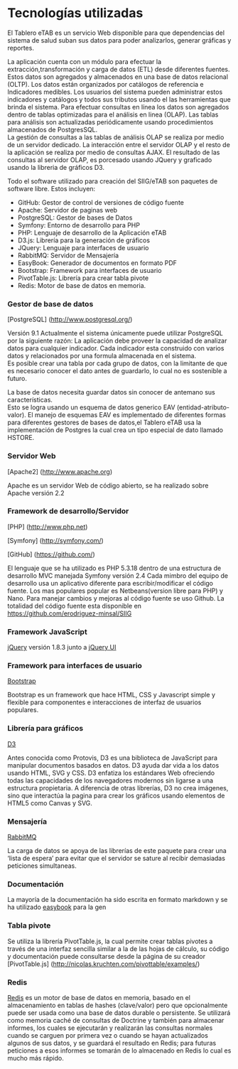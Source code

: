 #  Tecnologías utilizadas

El Tablero eTAB es un servicio Web disponible para que dependencias del sistema de salud suban sus datos para poder analizarlos, generar gráficas y reportes. 

La aplicación cuenta con un módulo para efectuar la extracción,transformación y carga de datos (ETL) desde diferentes fuentes. Estos datos son agregados y almacenados en una base de datos relacional (OLTP). Los datos están organizados por catálogos de referencia e Indicadores medibles. Los usuarios del sistema pueden administrar estos indicadores y catálogos y todos sus tributos usando el las herramientas que brinda el sistema.
Para efectuar consultas en línea los datos son agregados dentro de tablas optimizadas para el análisis en linea (OLAP). 
Las tablas para análisis son actualizadas periódicamente usando procedimientos almacenados de PostgresSQL.  
La gestión de consultas a las tablas de análisis OLAP se realiza por medio de un servidor dedicado. 
La interacción entre el servidor OLAP y el resto de la aplicación se realiza por medio de consultas AJAX. 
El resultado de las consultas al servidor OLAP, es porcesado usando JQuery y graficado usando la libreria de gráficos D3.  

Todo el software utilizado para creación del SIIG/eTAB son paquetes de software libre.
Estos incluyen:

* GitHub: Gestor de control de versiones de código fuente
* Apache: Servidor de paginas web
* PostgreSQL: Gestor de bases de Datos
* Symfony: Entorno de desarrollo para PHP
* PHP: Lenguaje de desarrollo de la Aplicación eTAB
* D3.js: Librería para la generación de gráficos
* JQuery: Lenguaje para interfaces de usuario
* RabbitMQ: Servidor de Mensajería
* EasyBook: Generador de documentos en formato PDF
* Bootstrap: Framework para interfaces de usuario
* PivotTable.js: Librería para crear tabla pivote
* Redis: Motor de base de datos en memoria.

### Gestor de base de datos
[PostgreSQL] (http://www.postgresql.org/)

Versión 9.1
Actualmente el sistema únicamente puede utilizar PostgreSQL por la siguiente razón: 
La aplicación debe proveer la capacidad de analizar datos para cualquier indicador. 
Cada indicador esta construido con varios datos y relacionados por una formula almacenada en el sistema.  
Es posible crear una tabla por cada grupo de datos, con la limitante de que es necesario conocer el dato antes de guardarlo, lo cual no es sostenible a futuro. 

La base de datos necesita guardar datos sin conocer de antemano sus características.  
Esto se logra usando un esquema de datos generico EAV (entidad-atributo-valor). 
El manejo de esquemas EAV es implementado de diferentes formas para diferentes gestores de bases de datos,el Tablero eTAB usa la implementación de Postgres la cual crea un tipo especial de dato llamado HSTORE.

### Servidor Web
[Apache2] (http://www.apache.org)

Apache es un servidor Web de código abierto, se ha realizado sobre Apache versión 2.2

### Framework de desarrollo/Servidor
[PHP] (http://www.php.net)

[Symfony] (http://symfony.com/)

[GitHub] (https://github.com/)

El lenguaje que se ha utilizado es PHP 5.3.18 dentro de una estructura de desarrollo MVC manejada  Symfony versión 2.4
Cada mimbro del equipo de desarrollo usa un aplicativo diferente para escribir/modificar el código fuente. Los mas populares popular es Netbeans(version libre para PHP) y Nano. 
Para manejar cambios y mejoras al código fuente se uso Github. La totalidad  del código fuente esta disponible en https://github.com/erodriguez-minsal/SIIG
### Framework JavaScript
[jQuery](http://jquery.com/) versión 1.8.3 junto a [jQuery UI](http://jqueryui.com/)

### Framework para interfaces de usuario
[Bootstrap](http://twitter.github.com/bootstrap/)

Bootstrap es un framework que hace HTML, CSS y Javascript simple y flexible para componentes e interacciones de interfaz de usuarios populares.

### Librería para gráficos
[D3](http://d3js.org/) 

Antes conocida como Protovis, D3 es una biblioteca de JavaScript para manipular documentos basados en datos. D3 ayuda dar vida a los datos usando HTML, SVG y CSS. D3 enfatiza los estándares Web ofreciendo todas las capacidades de los navegadores modernos sin ligarse a una estructura propietaria.
A diferencia  de otras librerías, D3 no crea imágenes, sino que interactúa la pagina para crear los gráficos usando elementos de HTML5 como Canvas y SVG.

### Mensajería
[RabbitMQ](http://www.rabbitmq.com/)

La carga de datos se apoya de las librerías de este paquete para crear una ‘lista de espera’ para evitar que  el servidor se sature al recibir demasiadas peticiones simultaneas.  

### Documentación
La mayoría de la documentación ha sido escrita en formato markdown y se ha utilizado [easybook](http://easybook-project.org/) para la gen

### Tabla pivote
Se utiliza la librería PivotTable.js, la cual permite crear tablas pivotes a través
de una interfaz sencilla similar a la de las hojas de cálculo, su código y documentación
puede consultarse desde la página de su creador [PivotTable.js] (http://nicolas.kruchten.com/pivottable/examples/)

### Redis
[Redis](http://redis.io/) es un motor de base de datos en memoria, basado en el almacenamiento en tablas de 
hashes (clave/valor) pero que opcionalmente puede ser usada como una base de datos durable o persistente.
Se utilizará como memoria caché de consultas de Doctrine y también para almacenar informes, los cuales se ejecutarán
y realizarán las consultas normales cuando se carguen por primera vez o cuando se hayan actualizados algunos de sus datos, 
y se guardará el resultado en Redis; para futuras peticiones a esos informes se tomarán de lo almacenado
en Redis lo cual es mucho más rápido.